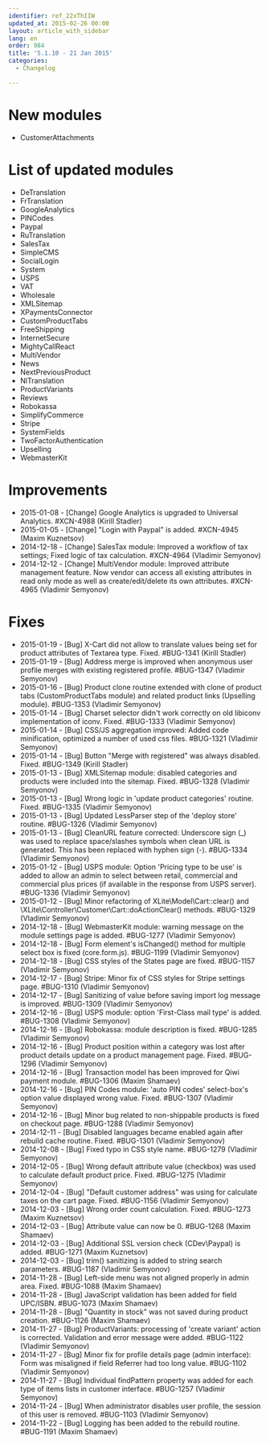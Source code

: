 ```yaml
---
identifier: ref_22xThIIW
updated_at: 2015-02-26 00:00
layout: article_with_sidebar
lang: en
order: 984
title: '5.1.10 - 21 Jan 2015'
categories:
  - Changelog

---
```



# New modules

*   CustomerAttachments

# List of updated modules

*   DeTranslation
*   FrTranslation
*   GoogleAnalytics
*   PINCodes
*   Paypal
*   RuTranslation
*   SalesTax
*   SimpleCMS
*   SocialLogin
*   System
*   USPS
*   VAT
*   Wholesale
*   XMLSitemap
*   XPaymentsConnector
*   CustomProductTabs
*   FreeShipping
*   InternetSecure
*   MightyCallReact
*   MultiVendor
*   News
*   NextPreviousProduct
*   NlTranslation
*   ProductVariants
*   Reviews
*   Robokassa
*   SimplifyCommerce
*   Stripe
*   SystemFields
*   TwoFactorAuthentication
*   Upselling
*   WebmasterKit

# Improvements

*   2015-01-08 - [Change] Google Analytics is upgraded to Universal Analytics. #XCN-4988 (Kirill Stadler)
*   2015-01-05 - [Change] "Login with Paypal" is added. #XCN-4945 (Maxim Kuznetsov)
*   2014-12-18 - [Change] SalesTax module: Improved a workflow of tax settings; Fixed logic of tax calculation. #XCN-4964 (Vladimir Semyonov)
*   2014-12-12 - [Change] MultiVendor module: Improved attribute management feature. Now vendor can access all existing attributes in read only mode as well as create/edit/delete its own attributes. #XCN-4965 (Vladimir Semyonov)

# Fixes

*   2015-01-19 - [Bug] X-Cart did not allow to translate values being set for product attributes of Textarea type. Fixed. #BUG-1341 (Kirill Stadler)
*   2015-01-19 - [Bug] Address merge is improved when anonymous user profile merges with existing registered profile. #BUG-1347 (Vladimir Semyonov)
*   2015-01-16 - [Bug] Product clone routine extended with clone of product tabs (CustomProductTabs module) and related product links (Upselling module). #BUG-1353 (Vladimir Semyonov)
*   2015-01-14 - [Bug] Charset selector didn't work correctly on old libiconv implementation of iconv. Fixed. #BUG-1333 (Vladimir Semyonov)
*   2015-01-14 - [Bug] CSS/JS aggregation improved: Added code minification, optimized a number of used css files. #BUG-1321 (Vladimir Semyonov)
*   2015-01-14 - [Bug] Button "Merge with registered" was always disabled. Fixed. #BUG-1349 (Kirill Stadler)
*   2015-01-13 - [Bug] XMLSitemap module: disabled categories and products were included into the sitemap. Fixed. #BUG-1328 (Vladimir Semyonov)
*   2015-01-13 - [Bug] Wrong logic in 'update product categories' routine. Fixed. #BUG-1335 (Vladimir Semyonov)
*   2015-01-13 - [Bug] Updated LessParser step of the 'deploy store' routine. #BUG-1326 (Vladimir Semyonov)
*   2015-01-13 - [Bug] CleanURL feature corrected: Underscore sign (_) was used to replace space/slashes symbols when clean URL is generated. This has been replaced with hyphen sign (-). #BUG-1334 (Vladimir Semyonov)
*   2015-01-12 - [Bug] USPS module: Option 'Pricing type to be use' is added to allow an admin to select between retail, commercial and commercial plus prices (if available in the response from USPS server). #BUG-1336 (Vladimir Semyonov)
*   2015-01-12 - [Bug] Minor refactoring of XLite\Model\Cart::clear() and \XLite\Controller\Customer\Cart::doActionClear() methods. #BUG-1329 (Vladimir Semyonov)
*   2014-12-18 - [Bug] WebmasterKit module: warning message on the module settings page is added. #BUG-1277 (Vladimir Semyonov)
*   2014-12-18 - [Bug] Form element's isChanged() method for multiple select box is fixed (core.form.js). #BUG-1199 (Vladimir Semyonov)
*   2014-12-18 - [Bug] CSS styles of the States page are fixed. #BUG-1157 (Vladimir Semyonov)
*   2014-12-17 - [Bug] Stripe: Minor fix of CSS styles for Stripe settings page. #BUG-1310 (Vladimir Semyonov)
*   2014-12-17 - [Bug] Sanitizing of value before saving import log message is improved. #BUG-1309 (Vladimir Semyonov)
*   2014-12-16 - [Bug] USPS module: option 'First-Class mail type' is added. #BUG-1308 (Vladimir Semyonov)
*   2014-12-16 - [Bug] Robokassa: module description is fixed. #BUG-1285 (Vladimir Semyonov)
*   2014-12-16 - [Bug] Product position within a category was lost after product details update on a product management page. Fixed. #BUG-1296 (Vladimir Semyonov)
*   2014-12-16 - [Bug] Transaction model has been improved for Qiwi payment module. #BUG-1306 (Maxim Shamaev)
*   2014-12-16 - [Bug] PIN Codes module: 'auto PIN codes' select-box's option value displayed wrong value. Fixed. #BUG-1307 (Vladimir Semyonov)
*   2014-12-16 - [Bug] Minor bug related to non-shippable products is fixed on checkout page. #BUG-1288 (Vladimir Semyonov)
*   2014-12-11 - [Bug] Disabled languages became enabled again after rebuild cache routine. Fixed. #BUG-1301 (Vladimir Semyonov)
*   2014-12-08 - [Bug] Fixed typo in CSS style name. #BUG-1279 (Vladimir Semyonov)
*   2014-12-05 - [Bug] Wrong default attribute value (checkbox) was used to calculate default product price. Fixed. #BUG-1275 (Vladimir Semyonov)
*   2014-12-04 - [Bug] "Default customer address" was using for calculate taxes on the cart page. Fixed. #BUG-1156 (Vladimir Semyonov)
*   2014-12-03 - [Bug] Wrong order count calculation. Fixed. #BUG-1273 (Maxim Kuznetsov)
*   2014-12-03 - [Bug] Attribute value can now be 0\. #BUG-1268 (Maxim Shamaev)
*   2014-12-03 - [Bug] Additional SSL version check (CDev\Paypal) is added. #BUG-1271 (Maxim Kuznetsov)
*   2014-12-03 - [Bug] trim() sanitizing is added to string search parameters. #BUG-1187 (Vladimir Semyonov)
*   2014-11-28 - [Bug] Left-side menu was not aligned properly in admin area. Fixed. #BUG-1088 (Maxim Shamaev)
*   2014-11-28 - [Bug] JavaScript validation has been added for field UPC/ISBN. #BUG-1073 (Maxim Shamaev)
*   2014-11-28 - [Bug] "Quantity in stock" was not saved during product creation. #BUG-1126 (Maxim Shamaev)
*   2014-11-27 - [Bug] ProductVariants: processing of 'create variant' action is corrected. Validation and error message were added. #BUG-1122 (Vladimir Semyonov)
*   2014-11-27 - [Bug] Minor fix for profile details page (admin interface): Form was misaligned if field Referrer had too long value. #BUG-1102 (Vladimir Semyonov)
*   2014-11-27 - [Bug] Individual findPattern property was added for each type of items lists in customer interface. #BUG-1257 (Vladimir Semyonov)
*   2014-11-24 - [Bug] When administrator disables user profile, the session of this user is removed. #BUG-1103 (Vladimir Semyonov)
*   2014-11-22 - [Bug] Logging has been added to the rebuild routine. #BUG-1191 (Maxim Shamaev)